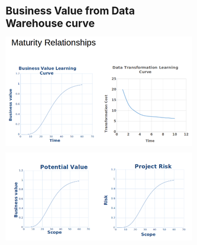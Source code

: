 # Business Value from Data Warehouse curve

![business-value-curve](business-value-curve.png)

![project-risk-and-value](project-risk-and-value.png)   